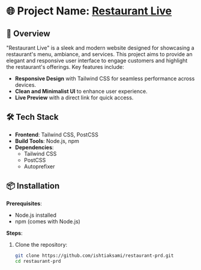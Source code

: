 # 🌐 Project Name: [Restaurant Live](https://ishtiaksami.github.io/restaurant-prd)

## 🚀 Overview
"Restaurant Live" is a sleek and modern website designed for showcasing a restaurant's menu, ambiance, and services. This project aims to provide an elegant and responsive user interface to engage customers and highlight the restaurant's offerings. Key features include:

- **Responsive Design** with Tailwind CSS for seamless performance across devices.
- **Clean and Minimalist UI** to enhance user experience.
- **Live Preview** with a direct link for quick access.

## 🛠️ Tech Stack
- **Frontend**: Tailwind CSS, PostCSS
- **Build Tools**: Node.js, npm
- **Dependencies**:
  - Tailwind CSS
  - PostCSS
  - Autoprefixer

## 📦 Installation

**Prerequisites**:
- Node.js installed
- npm (comes with Node.js)

**Steps**:
1. Clone the repository:
   ```bash
   git clone https://github.com/ishtiaksami/restaurant-prd.git
   cd restaurant-prd
